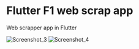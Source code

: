 # Flutter F1 web scrap app

Web scrapper app in Flutter

![Screenshot_3](https://user-images.githubusercontent.com/88771960/211306397-b469f189-6b7f-4035-8a89-e54f8875f1fe.png)
![Screenshot_4](https://user-images.githubusercontent.com/88771960/211306408-f2131b18-aca8-4820-bd67-d3f84d86be5f.png)
